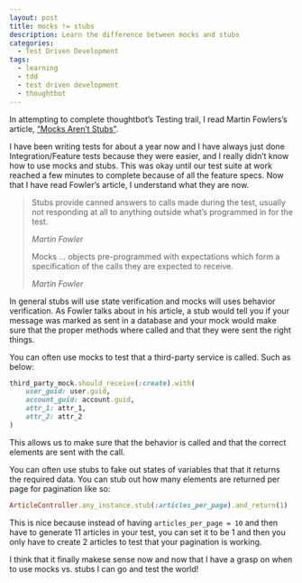 ```yaml
---
layout: post
title: mocks != stubs
description: Learn the difference between mocks and stubs
categories:
  - Test Driven Development
tags:
  - learning
  - tdd
  - test driven development
  - thoughtbot
---
```


In attempting to complete thoughtbot’s Testing trail, I read Martin Fowlers’s article, [“Mocks Aren&#8217;t Stubs”](http://martinfowler.com/articles/mocksArentStubs.html).

I have been writing tests for about a year now and I have always just done Integration/Feature tests because they were easier, and I really didn&#8217;t know how to use mocks and stubs. This was okay until our test suite at work reached a few minutes to complete because of all the feature specs. Now that I have read Fowler&#8217;s article, I understand what they are now.

> Stubs provide canned answers to calls made during the test, usually not responding at all to anything outside what&#8217;s programmed in for the test.
>
> <cite>Martin Fowler</cite>
>
> Mocks &#8230; objects pre-programmed with expectations which form a specification of the calls they are expected to receive.
>
> <cite>Martin Fowler</cite>

In general stubs will use state verification and mocks will uses behavior verification. As Fowler talks about in his article, a stub would tell you if your message was marked as sent in a database and your mock would make sure that the proper methods where called and that they were sent the right things.

You can often use mocks to test that a third-party service is called. Such as below:

```ruby
third_party_mock.should_receive(:create).with(
    user_guid: user.guid,
    account_guid: account.guid,
    attr_1: attr_1,
    attr_2: attr_2
)
```

This allows us to make sure that the behavior is called and that the correct elements are sent with the call.

You can often use stubs to fake out states of variables that that it returns the required data. You can stub out how many elements are returned per page for pagination like so:

```ruby
ArticleController.any_instance.stub(:articles_per_page).and_return(1)
```

This is nice because instead of having `articles_per_page = 10` and then have to generate 11 articles in your test, you can set it to be 1 and then you only have to create 2 articles to test that your pagination is working.

I think that it finally makese sense now and now that I have a grasp on when to use mocks vs. stubs I can go and test the world!
